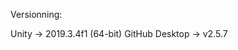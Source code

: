 Versionning:

Unity ->  2019.3.4f1 (64-bit)
GitHub Desktop -> v2.5.7

<!---
YseliumStudio/YseliumStudio is a ✨ special ✨ repository because its `README.md` (this file) appears on your GitHub profile.
You can click the Preview link to take a look at your changes.
--->
